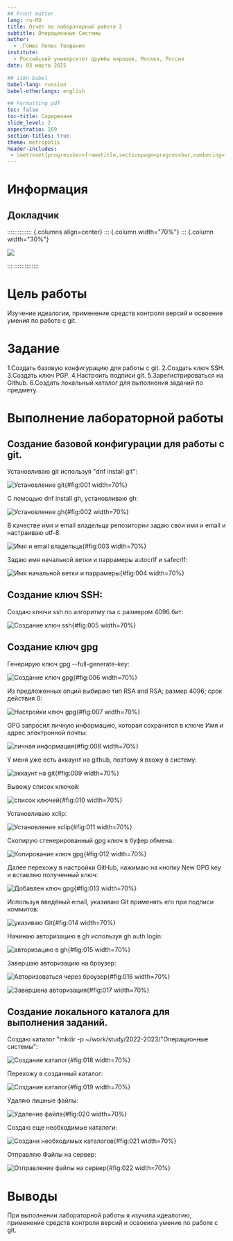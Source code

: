 ```yaml
---
## Front matter
lang: ru-RU
title: Отчёт по лабораторной работе 2
subtitle: Операционные Системы
author:
  - .Гомес Лопес Теофания
institute:
  - Российский университет дружбы народов, Москва, Россия
date: 03 марта 2025

## i18n babel
babel-lang: russian
babel-otherlangs: english

## Formatting pdf
toc: false
toc-title: Содержание
slide_level: 2
aspectratio: 169
section-titles: true
theme: metropolis
header-includes:
 - \metroset{progressbar=frametitle,sectionpage=progressbar,numbering=fraction}
---
```


# Информация

## Докладчик

:::::::::::::: {.columns align=center}
::: {.column width="70%"}
::: {.column width="30%"}

![](./image/kulyabov.jpg)

:::
::::::::::::::

# Цель работы

Изучение идеалогии, применение средств контроля версий и освоение умения по работе с git.

# Задание

1.Создать базовую конфигурацию для работы с git.
2.Создать ключ SSH.
3.Создать ключ PGP.
4.Настроить подписи git.
5.Зарегистрироваться на Github.
6.Создать локальный каталог для выполнения заданий по предмету.



# Выполнение лабораторной работы

## Создание базовой конфигурации для работы с git.

Установливаю git используя "dnf install git":

![Установление git](./image/1.png){#fig:001 width=70%}

С помощью dnf install gh, установливаю gh:

![Установление gh](./image/2.png){#fig:002 width=70%}

В качестве имя и email владельца репозитории задаю свои имя и email и настраиваю utf-8:

![Имя и email владельца](./image/3.png){#fig:003 width=70%}

Задаю имя начальной ветки и паррамеры autocrlf и safecrlf:

![Имя начальной ветки и паррамеры](./image/4.png){#fig:004 width=70%}

## Создание ключ SSH:

Создаю ключи ssh по алгоритму rsa с размером 4096 бит:

![Создание ключ ssh](./image/5.png){#fig:005 width=70%}

## Создание ключ gpg

Генерирую ключ gpg --full-generate-key:

![Создание ключ gpg](./image/6.png){#fig:006 width=70%}

Из предложенных опций выбираю тип RSA and RSA; размер 4096; срок действия 0: 

![Настройки ключ gpg](./image/7.png){#fig:007 width=70%}

GPG запросил личную информацию, которая сохранится в ключе Имя и адрес электронной почты:

![личная информация](./image/8.png){#fig:008 width=70%}

У меня уже есть аккаунт на github, поэтому я вхожу в систему:

![аккаунт на git](./image/9.png){#fig:009 width=70%}

Вывожу список ключей:

![список ключей](./image/10.png){#fig:010 width=70%}

Установливаю xclip: 

![Установление xclip](./image/11.png){#fig:011 width=70%}

Cкопирую сгенерированный gpg ключ в буфер обмена:

![Копирование ключ gpg](./image/12.png){#fig:012 width=70%}

Далее перехожу в настройки GitHub, нажимаю на кнопку New GPG key и вставляю полученный ключ:

![Добавлен ключ gpg](./image/13.png){#fig:013 width=70%}

Используя введёный email, указиваю Git применять его при подписи коммитов:

![указиваю Git](./image/14.png){#fig:014 width=70%}

Начинаю авторизацию в gh используя gh auth login:

![авторизацию в gh](./image/15.png){#fig:015 width=70%}

Завершаю авторизацию на броузер:

![Авторизоваться через броузер](./image/16.png){#fig:016 width=70%}

![Завершена авторизация](./image/17.png){#fig:017 width=70%}

## Создание локального каталога для выполнения заданий.

Создаю каталог "mkdir -p ~/work/study/2022-2023/"Операционные системы":

![Создание каталог](./image/18.png){#fig:018 width=70%}

Перехожу в созданный каталог:

![Создание каталог](./image/19.png){#fig:019 width=70%}

Удаляю лишные файлы:

![Удаление файла](./image/20.png){#fig:020 width=70%}

Создаю еще необходимые каталоги:

![Создани необходимых каталогов](./image/21.png){#fig:021 width=70%}

Отправляю Файлы на сервер:

![Отправление файлы на сервер](./image/22.png){#fig:022 width=70%}

# Выводы

При выполнении лабораторной работы я изучила идеалогию, применение средств контроля версий и освоеила умение по работе с git.
